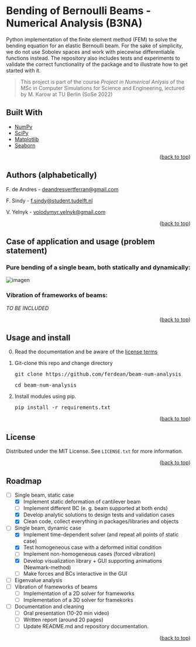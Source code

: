 <div id="top"></div>

# Bending of Bernoulli Beams - Numerical Analysis (**B3NA**)

Python implementation of the finite element method (FEM) to solve the bending equation for an elastic Bernoulli beam. For the sake of simplicity, we do not use Sobolev spaces and work with piecewise differentiable functions instead. The repository also includes tests and experiments to validate the correct functionality of the package and to illustrate how to get started with it. 

> This project is part of the course *Project in Numerical Anlysis* of the MSc in Computer Simulations for Science and Engineering, lectured by M. Karow at TU Berlin (SoSe 2022)

## Built With 

* [NumPy](https://numpy.org/)
* [SciPy](https://scipy.org/)
* [Matplotlib](https://matplotlib.org/)
* [Seaborn](https://seaborn.pydata.org/)

<p align="right">(<a href="#top">back to top</a>)</p>


## Authors (alphabetically)

F. de Andres - deandresvertferran@gmail.com

F. Sindy - f.sindy@student.tudelft.nl

V. Yelnyk - volodymyr.yelnyk@gmail.com

<p align="right">(<a href="#top">back to top</a>)</p>


## Case of application and usage (problem statement) 

### Pure bending of a single beam, both statically and dynamically: 

![imagen](https://user-images.githubusercontent.com/92535468/166642289-8f03800e-aa82-49ea-a4b5-e03723cb9f97.png)

### Vibration of frameworks of beams: 

*TO BE INCLUDED*

<p align="right">(<a href="#top">back to top</a>)</p>


## Usage and install

0. Read the documentation and be aware of the [license terms](https://github.com/ferdean/beam-num-analysis/blob/main/LICENSE)
1. Git-clone this repo and change directory 
    
    <pre>git clone https://github.com/ferdean/beam-num-analysis</pre>
    <pre>cd beam-num-analysis</pre>
    
2. Install modules using pip.
   <pre>pip install -r requirements.txt</pre>

<p align="right">(<a href="#top">back to top</a>)</p>

## License

Distributed under the MIT License. See `LICENSE.txt` for more information.

<p align="right">(<a href="#top">back to top</a>)</p>


## Roadmap 

- [ ] Single beam, static case
    - [x] Implement static deformation of cantilever beam
    - [ ] Implement different BC (e. g. beam supported at both ends)
    - [x] Develop analytic solutions to design tests and validation cases
    - [x] Clean code, collect everything in packages/libraries and objects
- [ ] Single beam, dynamic case
    - [x] Implement time-dependent solver (and repeat all points of static case)
    - [x] Test homogeneous case with a deformed initial condition
    - [ ] Implement non-homogeneous cases (forced vibration)
    - [x] Develop visualization library + GUI supporting animations (Newmark-method)
    - [ ] Make forces and BCs interactive in the GUI
- [ ] Eigenvalue analysis
- [ ] Vibration of frameworks of beams
    - [ ] Implementation of a 2D solver for frameworks
    - [ ] Implementation of a 3D solver for framekorks
- [ ] Documentation and cleaning
    - [ ] Oral presentation (10-20 min video)
    - [ ] Written report (around 20 pages)
    - [ ] Update README.md and repository documentation. 
 
 <p align="right">(<a href="#top">back to top</a>)</p>

